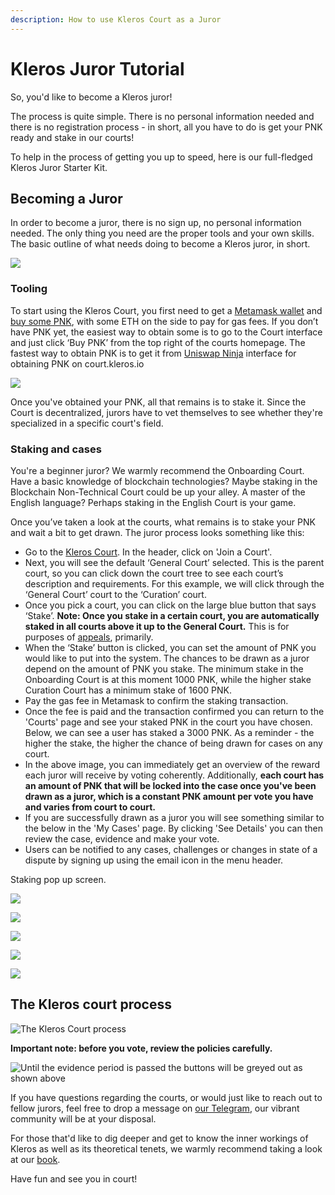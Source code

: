 ```yaml
---
description: How to use Kleros Court as a Juror
---
```


# Kleros Juror Tutorial

So, you'd like to become a Kleros juror!

The process is quite simple. There is no personal information needed and there is no registration process - in short, all you have to do is get your PNK ready and stake in our courts!

To help in the process of getting you up to speed, here is our full-fledged Kleros Juror Starter Kit.

## Becoming a Juror <a id="becoming-a-juror"></a>

In order to become a juror, there is no sign up, no personal information needed. The only thing you need are the proper tools and your own skills. The basic outline of what needs doing to become a Kleros juror, in short.

![](https://blog.kleros.io/content/images/2020/09/Jurors-start.png)

### Tooling <a id="tooling"></a>

To start using the Kleros Court, you first need to get a [Metamask wallet](https://blog.wetrust.io/how-to-install-and-use-metamask-7210720ca047) and [buy some PNK](https://blog.kleros.io/how-to-buy-pnk-on-bitfinex-exchange/), with some ETH on the side to pay for gas fees. If you don’t have PNK yet, the easiest way to obtain some is to go to the Court interface and just click ‘Buy PNK’ from the top right of the courts homepage. The fastest way to obtain PNK is to get it from [Uniswap Ninja](http://uniswap.ninja/) interface for obtaining PNK on court.kleros.io

![](https://lh4.googleusercontent.com/UAFeO_EN4QapE-HVAxhyLnrnr6MEww84fTKkIJX0BzWRX7G664rC08wyXSz2Xvfe0pDqqBZ3dNBrQNHajz-mK-96BLIzHIVHpW3dLo-2_Mid1iJ4FKLLl4Q5aDO1m-GKJ_bu3V-C)

Once you've obtained your PNK, all that remains is to stake it. Since the Court is decentralized, jurors have to vet themselves to see whether they're specialized in a specific court's field.

### Staking and cases

You're a beginner juror? We warmly recommend the Onboarding Court. Have a basic knowledge of blockchain technologies? Maybe staking in the Blockchain Non-Technical Court could be up your alley. A master of the English language? Perhaps staking in the English Court is your game.

Once you’ve taken a look at the courts, what remains is to stake your PNK and wait a bit to get drawn. The juror process looks something like this:

* Go to the [Kleros Court](https://court.kleros.io/). In the header, click on 'Join a Court'.
* Next, you will see the default ‘General Court’ selected. This is the parent court, so you can click down the court tree to see each court’s description and requirements. For this example, we will click through the ‘General Court’ court to the ‘Curation’ court.
* Once you pick a court, you can click on the large blue button that says ‘Stake’. **Note: Once you stake in a certain court, you are automatically staked in all courts above it up to the General Court.** This is for purposes of [appeals](https://blog.kleros.io/kleros-decentralized-token-listing-appeal-fees/), primarily.
* When the ‘Stake’ button is clicked, you can set the amount of PNK you would like to put into the system. The chances to be drawn as a juror depend on the amount of PNK you stake. The minimum stake in the Onboarding Court is at this moment 1000 PNK, while the higher stake Curation Court has a minimum stake of 1600 PNK.
* Pay the gas fee in Metamask to confirm the staking transaction.
* Once the fee is paid and the transaction confirmed you can return to the 'Courts' page and see your staked PNK in the court you have chosen. Below, we can see a user has staked a 3000 PNK. As a reminder - the higher the stake, the higher the chance of being drawn for cases on any court.
* In the above image, you can immediately get an overview of the reward each juror will receive by voting coherently. Additionally, **each court has an amount of PNK that will be locked into the case once you've been drawn as a juror, which is a constant PNK amount per vote you have and varies from court to court.**
* If you are successfully drawn as a juror you will see something similar to the below in the 'My Cases' page. By clicking 'See Details' you can then review the case, evidence and make your vote.
* Users can be notified to any cases, challenges or changes in state of a dispute by signing up using the email icon in the menu header.

Staking pop up screen.

![](https://blog.kleros.io/content/images/2020/07/image-16.png)

![](https://blog.kleros.io/content/images/2020/07/image-17.png)

![](https://lh5.googleusercontent.com/iZM7CkC3W3B9_vjpHizGjSwj9EUFfw3luoUDQm6CJnepjbNmM6q8bsk9yuiQ1r5VE050QYkmd833-X7y8GRNICoE0wGp8WHv_92BK4K_yl9gvELflBA1VhlVFgD1n459iNFK0rjq)

![](https://blog.kleros.io/content/images/2020/07/image-15.png)

![](https://blog.kleros.io/content/images/2020/07/image-19.png)

## The Kleros court process

![The Kleros Court process](https://blog.kleros.io/content/images/2019/03/Arbitration.png)

**Important note: before you vote, review the policies carefully.**

![Until the evidence period is passed the buttons will be greyed out as shown above](https://blog.kleros.io/content/images/2019/03/Screen-Shot-2019-03-07-at-1.20.09-PM-1.png)

If you have questions regarding the courts, or would just like to reach out to fellow jurors, feel free to drop a message on [our Telegram](https://t.me/kleros), our vibrant community will be at your disposal.

For those that'd like to dig deeper and get to know the inner workings of Kleros as well as its theoretical tenets, we warmly recommend taking a look at our [book](https://kleros.io/book/).

Have fun and see you in court!

